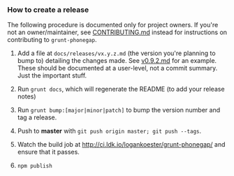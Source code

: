 ### How to create a release

The following procedure is documented only for project owners. If you're not an owner/maintainer, see [CONTRIBUTING.md](https://github.com/logankoester/grunt-phonegap/blob/master/CONTRIBUTING.md) instead for instructions on contributing to `grunt-phonegap`.

1. Add a file at `docs/releases/vx.y.z.md` (the version you're planning to bump to) detailing the changes made. See [v0.9.2.md](https://github.com/logankoester/grunt-phonegap/blob/master/docs/releases/v0.9.2.md) for an example. These should be documented at a user-level, not a commit summary. Just the important stuff.

2. Run `grunt docs`, which will regenerate the README (to add your release notes)

3. Run `grunt bump:[major|minor|patch]` to bump the version number and tag a release.

4. Push to **master** with `git push origin master; git push --tags`.

5. Watch the build job at http://ci.ldk.io/logankoester/grunt-phonegap/ and ensure that it passes.

6. `npm publish`
